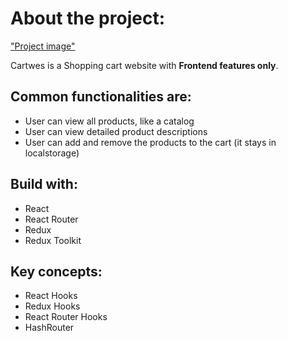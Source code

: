 # About the project:

["Project image"](https://wesdell.github.io/cartwes/static/media/cartwes.e87ea1c7165dedbbaf63.png)

Cartwes is a Shopping cart website with **Frontend features only**.

## Common functionalities are:

- User can view all products, like a catalog
- User can view detailed product descriptions
- User can add and remove the products to the cart (it stays in localstorage)

## Build with:

- React
- React Router
- Redux
- Redux Toolkit

## Key concepts:

- React Hooks
- Redux Hooks
- React Router Hooks
- HashRouter
